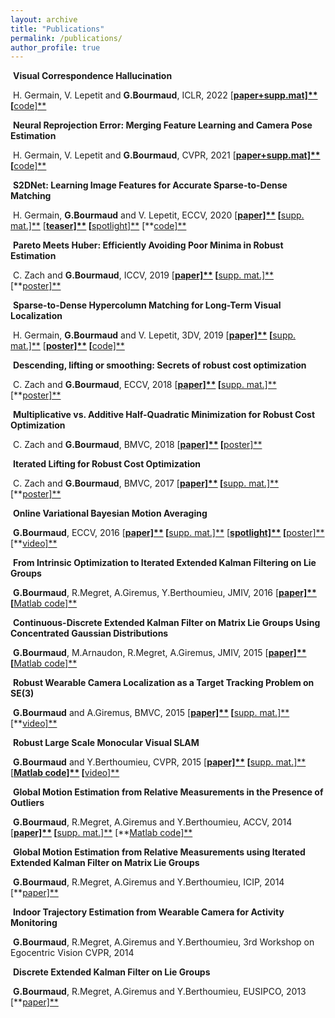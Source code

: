 ```yaml
---
layout: archive
title: "Publications"
permalink: /publications/
author_profile: true
---
```


​    **Visual Correspondence Hallucination**

​          H. Germain, V. Lepetit and **G.Bourmaud**, ICLR, 2022 [**[paper+supp.mat\]**](https://www.google.com/url?q=https%3A%2F%2Farxiv.org%2Fabs%2F2106.09711.pdf&sa=D&sntz=1&usg=AOvVaw2vEmMW_dpp7wG3FrgpMwqW) [**[code\]**](https://www.google.com/url?q=https%3A%2F%2Fwww.hugogermain.com%2Fneurhal&sa=D&sntz=1&usg=AOvVaw2TmjfgyvUs951x6OxQxLPh)     



​    **Neural Reprojection Error: Merging Feature Learning and Camera Pose Estimation**

​          H. Germain, V. Lepetit and **G.Bourmaud**, CVPR, 2021 [**[paper+supp.mat\]**](https://www.google.com/url?q=https%3A%2F%2Farxiv.org%2Fpdf%2F2103.07153.pdf&sa=D&sntz=1&usg=AOvVaw2ziKrwNKjmR2A_L2G8YqWq) [**[code\]**](https://www.google.com/url?q=https%3A%2F%2Fwww.hugogermain.com%2Fnre&sa=D&sntz=1&usg=AOvVaw1EoB585x86NeHaU32465FZ)     



​    **S2DNet: Learning Image Features for Accurate Sparse-to-Dense Matching**

​          H. Germain, **G.Bourmaud** and V. Lepetit, ECCV, 2020 [**[paper\]**](https://www.google.com/url?q=https%3A%2F%2Fmycore.core-cloud.net%2Findex.php%2Fs%2F7Zh9cmkAN7k2zDy%2Fdownload&sa=D&sntz=1&usg=AOvVaw06Va0tsUnrpgDFYIY6n35O) [**[supp. mat.\]**](https://www.google.com/url?q=https%3A%2F%2Fmycore.core-cloud.net%2Findex.php%2Fs%2F4UiTky5yBasmOOd%2Fdownload&sa=D&sntz=1&usg=AOvVaw2fALtkT_G6LqRKba9skGQ8) [**[teaser\]**](https://www.google.com/url?q=https%3A%2F%2Fmycore.core-cloud.net%2Findex.php%2Fs%2FlqlV5QLK9IxHvGT%2Fdownload&sa=D&sntz=1&usg=AOvVaw2UioZ2D_DoAJ-lbx56DWNf) [**[spotlight\]**](https://www.google.com/url?q=https%3A%2F%2Fmycore.core-cloud.net%2Findex.php%2Fs%2FhILTr1HnH5Xb57S%2Fdownload&sa=D&sntz=1&usg=AOvVaw082XLc9bigkK7Bt4EDWZoO) [**[code\]**](http://www.google.com/url?q=http%3A%2F%2Fsoon&sa=D&sntz=1&usg=AOvVaw2_X9uRmfgCuli50S1DFhc8) 



​    **Pareto Meets Huber: Efficiently Avoiding Poor Minima in Robust Estimation**

​          C. Zach and **G.Bourmaud**, ICCV, 2019 [**[paper\]**](https://www.google.com/url?q=https%3A%2F%2Fhal.archives-ouvertes.fr%2Fhal-02353424&sa=D&sntz=1&usg=AOvVaw0VpXksiOau0Wxd4NeiI8HH) [**[supp. mat.\]**](https://www.google.com/url?q=https%3A%2F%2Fmycore.core-cloud.net%2Findex.php%2Fs%2FdwJIwf98V1wFE2W&sa=D&sntz=1&usg=AOvVaw3OezX4tZimYhcrkLyOsGSj) [**[poster\]**](https://www.google.com/url?q=https%3A%2F%2Fmycore.core-cloud.net%2Findex.php%2Fs%2FzNN9XxlRSckKM9R&sa=D&sntz=1&usg=AOvVaw23X2CXXi0Jq-CXyKYhpPrs)



​    **Sparse-to-Dense Hypercolumn Matching for Long-Term Visual Localization** 

​          H. Germain, **G.Bourmaud** and V. Lepetit, 3DV, 2019 [**[paper\]**](https://www.google.com/url?q=https%3A%2F%2Fhal.archives-ouvertes.fr%2Fhal-02353464&sa=D&sntz=1&usg=AOvVaw2yDPIePPhc3Gz-TSE3WPnV) [**[supp. mat.\]**](https://www.google.com/url?q=https%3A%2F%2Fmycore.core-cloud.net%2Findex.php%2Fs%2Fui5J1geg3PZMpTB&sa=D&sntz=1&usg=AOvVaw1Jh0iu3OXGG13q_IUCZ2Se) [**[poster\]**](https://www.google.com/url?q=https%3A%2F%2Fmycore.core-cloud.net%2Findex.php%2Fs%2FPTe3pfy1RqEdMBG&sa=D&sntz=1&usg=AOvVaw07tlD7zAE75v1D4SMgivmb) [**[code\]**](https://www.google.com/url?q=https%3A%2F%2Fgithub.com%2Fgermain-hug%2FS2DHM&sa=D&sntz=1&usg=AOvVaw352QaUwTnIwRgkt7fZc6xz) 



​    **Descending, lifting or smoothing: Secrets of robust cost optimization** 

​          C. Zach and **G.Bourmaud**, ECCV, 2018 [**[paper\]**](https://www.google.com/url?q=https%3A%2F%2Fhal.archives-ouvertes.fr%2Fhal-01875293%2Fdocument&sa=D&sntz=1&usg=AOvVaw140gIYKCf--SNr_HdCDiUx) [**[supp. mat.\]**](https://www.google.com/url?q=https%3A%2F%2Fmycore.core-cloud.net%2Findex.php%2Fs%2FgMufv1oegw0VRLH&sa=D&sntz=1&usg=AOvVaw0LAiJ5pd9bB7AAK3pb-boY) [**[poster\]**](https://www.google.com/url?q=https%3A%2F%2Fmycore.core-cloud.net%2Findex.php%2Fs%2FIWwaWgPWT3J7Wc6&sa=D&sntz=1&usg=AOvVaw08lrsBjwGamauliFcywp6f)



​    **Multiplicative vs. Additive Half-Quadratic Minimization for Robust Cost Optimization**

​          C. Zach and **G.Bourmaud**, BMVC, 2018 [**[paper\]**](https://www.google.com/url?q=https%3A%2F%2Fhal.archives-ouvertes.fr%2Fhal-01875291%2Fdocument&sa=D&sntz=1&usg=AOvVaw3JHHgSkTqWc36WfQ2--KDv) [**[poster\]**](https://www.google.com/url?q=https%3A%2F%2Fmycore.core-cloud.net%2Findex.php%2Fs%2FydwFdxByJ73BuYZ&sa=D&sntz=1&usg=AOvVaw0tfKckU08adCIn-BOk-L1P)



​    **Iterated Lifting for Robust Cost Optimization**

​          C. Zach and **G.Bourmaud**, BMVC, 2017 [**[paper\]**](https://www.google.com/url?q=https%3A%2F%2Fhal.archives-ouvertes.fr%2Fhal-01718012%2Fdocument&sa=D&sntz=1&usg=AOvVaw3fJQ5lUq1lAz_i0RkEypOj) [**[supp. mat.\]**](https://www.google.com/url?q=https%3A%2F%2Fmycore.core-cloud.net%2Findex.php%2Fs%2FOVmaG5SQ1MX2XVo&sa=D&sntz=1&usg=AOvVaw2WH-iJyiQUZe1gr-o9O_vF) [**[poster\]**](https://www.google.com/url?q=https%3A%2F%2Fmycore.core-cloud.net%2Findex.php%2Fs%2FpeUuOgsH5k64NQI&sa=D&sntz=1&usg=AOvVaw0yCTUAMwYTC0T4ZeLxqa0g)



​    **Online Variational Bayesian Motion Averaging**

​          **G.Bourmaud**, ECCV, 2016 [**[paper\]**](https://www.google.com/url?q=https%3A%2F%2Fhal.archives-ouvertes.fr%2Fhal-01718015%2Fdocument&sa=D&sntz=1&usg=AOvVaw1oWJ6IB0MwR6AOggAyjqrk) [**[supp. mat.\]**](https://www.google.com/url?q=https%3A%2F%2Fmycore.core-cloud.net%2Findex.php%2Fs%2FlGuKxEgXTCD1RTx&sa=D&sntz=1&usg=AOvVaw2CueLhMict8RblsOkAH14e) [**[spotlight\]**](http://www.google.com/url?q=http%3A%2F%2Fvideolectures.net%2Feccv2016_bourmaud_bayesian_motion%2F&sa=D&sntz=1&usg=AOvVaw2nf_zQqkwOy5QVabETIVAY) [**[poster\]**](https://www.google.com/url?q=https%3A%2F%2Fmycore.core-cloud.net%2Findex.php%2Fs%2FWHAvH4TgADDevc3%2Fdownload&sa=D&sntz=1&usg=AOvVaw0zq8M8CQ8r7MlOeETWEudH) [**[video\]**](https://www.youtube.com/watch?v=gXsPhj6E97Q)



​    **From Intrinsic Optimization to Iterated Extended Kalman Filtering on Lie Groups**

​         **G.Bourmaud**, R.Megret, A.Giremus, Y.Berthoumieu, JMIV, 2016  [**[paper\]**](https://www.google.com/url?q=https%3A%2F%2Fhal.archives-ouvertes.fr%2Fhal-01311169%2Fdocument&sa=D&sntz=1&usg=AOvVaw1_8VD4xMiEvz5l1oc8-Lk5) [**[Matlab code\]**](https://www.google.com/url?q=https%3A%2F%2Fmycore.core-cloud.net%2Findex.php%2Fs%2FpsPRJkEY9AStI3F&sa=D&sntz=1&usg=AOvVaw2zwsEfNgYIGb2pvGJKEf_5)

 

​    **Continuous-Discrete Extended Kalman Filter on Matrix Lie Groups Using Concentrated Gaussian Distributions**

​         **G.Bourmaud**, M.Arnaudon, R.Megret, A.Giremus, JMIV, 2015  [**[paper\]**](https://www.google.com/url?q=https%3A%2F%2Fhal.archives-ouvertes.fr%2Fhal-01311170%2Fdocument&sa=D&sntz=1&usg=AOvVaw0TrU_DVsfEf_SR2YnL5Uau) [**[Matlab code\]**](https://www.google.com/url?q=https%3A%2F%2Fmycore.core-cloud.net%2Findex.php%2Fs%2FWrTWshfI1qxWZhM&sa=D&sntz=1&usg=AOvVaw2dcCtkv8oBCeziVkUsu7iZ)



​    **Robust Wearable Camera Localization as a Target Tracking Problem on SE(3)**

​          **G.Bourmaud** and A.Giremus, BMVC, 2015 [**[paper\]**](http://www.google.com/url?q=http%3A%2F%2Fwww.bmva.org%2Fbmvc%2F2015%2Fpapers%2Fpaper039%2Fpaper039.pdf&sa=D&sntz=1&usg=AOvVaw1ex4XPwRFwoIF1YLHdaG9x) [**[supp. mat.\]**](https://www.google.com/url?q=https%3A%2F%2Fmycore.core-cloud.net%2Findex.php%2Fs%2FO4afSyT9WQIlphl&sa=D&sntz=1&usg=AOvVaw0sa8n_O0ZkJwpf7MOWJy73) [**[video\]**](https://www.youtube.com/watch?v=k4t7nOHt8Ac)

   

​    **Robust Large Scale Monocular Visual SLAM**

​          **G.Bourmaud** and Y.Berthoumieu, CVPR, 2015 [**[paper\]**](https://www.google.com/url?q=https%3A%2F%2Fwww.cv-foundation.org%2Fopenaccess%2Fcontent_cvpr_2015%2Fpapers%2FBourmaud_Robust_Large_Scale_2015_CVPR_paper.pdf&sa=D&sntz=1&usg=AOvVaw2Xi8PJEM-pGtqMrL4dgK_F) [**[supp. mat.\]**](https://www.google.com/url?q=https%3A%2F%2Fmycore.core-cloud.net%2Findex.php%2Fs%2FYpdcoihNXzbiZ8z&sa=D&sntz=1&usg=AOvVaw3cFG6YYsZbCTYz_8hscAfL) [**[Matlab code\]**](https://www.google.com/url?q=https%3A%2F%2Fmycore.core-cloud.net%2Findex.php%2Fs%2FDDmX96iqgTi5MxM&sa=D&sntz=1&usg=AOvVaw3IUVpX7baTHuD8ehwyf0Z7) [**[video\]**](https://www.youtube.com/watch?v=EUHflAtI2gI)



​    **Global Motion Estimation from Relative Measurements in the Presence of Outliers**

​          **G.Bourmaud**, R.Megret, A.Giremus and Y.Berthoumieu, ACCV, 2014 [**[paper\]**](https://www.google.com/url?q=https%3A%2F%2Fwww.academia.edu%2F9807892%2FGlobal_Motion_Estimation_from_Relative_Measurements_in_the_Presence_of_Outliers&sa=D&sntz=1&usg=AOvVaw1wXq4mjRHJDkVarf83WhQz) [**[supp. mat.\]**](https://www.google.com/url?q=https%3A%2F%2Fmycore.core-cloud.net%2Findex.php%2Fs%2FtYHHy1yTViAWBfh&sa=D&sntz=1&usg=AOvVaw2EmbYD4W9q-9Qyt8HronJz) [**[Matlab code\]**](https://www.google.com/url?q=https%3A%2F%2Fmycore.core-cloud.net%2Findex.php%2Fs%2F3CqMhkTtTeobbpn&sa=D&sntz=1&usg=AOvVaw35D6HZppSpcepGUz9bVH05)



​    **Global Motion Estimation from Relative Measurements using Iterated Extended Kalman Filter on Matrix Lie Groups**

​         **G.Bourmaud**, R.Megret, A.Giremus and Y.Berthoumieu, ICIP, 2014 [**[paper\]**](https://www.google.com/url?q=https%3A%2F%2Fwww.academia.edu%2F9807857%2FGLOBAL_MOTION_ESTIMATION_FROM_RELATIVE_MEASUREMENTS_USING_ITERATED_EXTENDED_KALMAN_FILTER_ON_MATRIX_LIE_GROUPS&sa=D&sntz=1&usg=AOvVaw1vBGiVGs8bT6ZtZhPabUHo)



​    **Indoor Trajectory Estimation from Wearable Camera for Activity Monitoring**

​         **G.Bourmaud**, R.Megret, A.Giremus and Y.Berthoumieu, 3rd Workshop on Egocentric Vision CVPR, 2014



​    **Discrete Extended Kalman Filter on Lie Groups**

​         **G.Bourmaud**, R.Megret, A.Giremus and Y.Berthoumieu, EUSIPCO, 2013 [**[paper\]**](http://www.google.com/url?q=http%3A%2F%2Fwww.academia.edu%2F4745021%2FDiscrete_Extended_Kalman_Filter_on_Lie_groups&sa=D&sntz=1&usg=AOvVaw3v_r1i9NP_RLABwEVR7IF7)
